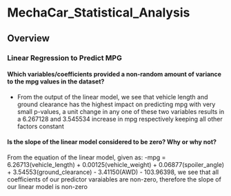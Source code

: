 # MechaCar_Statistical_Analysis
## Overview

### Linear Regression to Predict MPG
#### Which variables/coefficients provided a non-random amount of variance to the mpg values in the dataset?
- From the output of the linear model, we see that vehicle length and ground clearance has the highest impact on predicting mpg with very small p-values, a unit change in any one of these two variables results in a 6.267128 and 3.545534 increase in mpg respectively keeping all other factors constant
#### Is the slope of the linear model considered to be zero? Why or why not?
From the equation of the linear model, given as:
-mpg = 6.26713(vehicle_length) + 0.00125(vehicle_weight) + 0.06877(spoiler_angle) + 3.54553(ground_clearance) - 3.41150(AWD) - 103.96398, we see that all coefficients of our predictor varaiables are non-zero, therefore the slope of our linear model is non-zero

